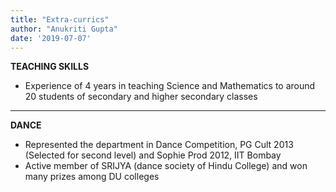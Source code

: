 ```yaml
---
title: "Extra-currics"
author: "Anukriti Gupta"
date: '2019-07-07'
---
```


**TEACHING SKILLS**

  *	Experience of 4 years in teaching Science and Mathematics to around 20 students of secondary and higher secondary classes 

---
**DANCE**

  *	Represented the department in Dance Competition, PG Cult 2013 (Selected for second level) and Sophie Prod 2012, IIT Bombay
  *	Active member of SRIJYA (dance society of Hindu College) and won many prizes among DU colleges 

